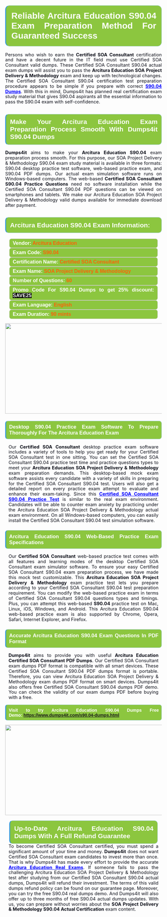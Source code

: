 

<h1 style="text-align: justify;"><span style="font-family:Arial,Helvetica,sans-serif;"><strong><span style="display: block; color: #FFFFFF; background: #8cc63f; border: 0.5px solid #AED6F1; border-left: 3px solid #3498DB; padding: .6em; border-radius: 0.5em;">Reliable Arcitura Education S90.04 Exam Preparation Method For Guaranteed Success </span></strong></span></h1>

<p style="margin: 0in 0.0001pt; text-align: justify;"><span style="font-size:11pt"><span style="line-height:115%"><span sans-serif="" style="font-family:Calibri,"><span style="color:#0e101a">Persons who wish to earn the <strong><span calibri="" style="font-family:">Certified SOA Consultant</span></strong> certification and have a decent future in the IT field must use Certified SOA Consultant valid dumps. These Certified SOA Consultant S90.04 actual exam dumps will assist you to pass the <b>Arcitura Education SOA Project Delivery & Methodology </b>exam and keep up with technological changes. The Certified SOA Consultant S90.04 certification test preparation procedure appears to be simple if you prepare with correct <a href="https://www.dumps4it.com/s90.04-dumps.html" style="color:blue; text-decoration:underline"><b>S90.04 Dumps</b></a>. With this in mind, Dumps4it has planned real certification exam study material that gives S90.04 aspirants all the essential information to pass the S90.04 exam with self-confidence.</span></span><span sans-serif="" style="font-family:Calibri,"><span style="font-size:12.0pt"><span style="line-height:115%"><span style="color:#0e101a"> </span></span></span></span></span></span></p>

<h2 style="text-align: justify;"><span style="font-family:Arial,Helvetica,sans-serif;"><strong><span style="display: block; color: #FFFFFF; background: #8cc63f; border: 0.5px solid #AED6F1; border-left: 3px solid #3498DB; padding: .6em; border-radius: 0.5em;">Make Your Arcitura Education Exam Preparation Process Smooth With Dumps4it S90.04 Dumps</span></strong></span></h2>

<p style="text-align: justify;"><span style="font-size:11pt"><span style="line-height:115%"><span sans-serif="" style="font-family:Calibri,"><b><span style="color:#0e101a">Dumps4it </span></b><span style="color:#0e101a">aims to make your <b>Arcitura Education S90.04</b> exam preparation process smooth. For this purpose, our SOA Project Delivery & Methodology S90.04 exam study material is available in three formats: S90.04 desktop practice test software, web-based practice exam, and S90.04 PDF dumps. Our actual exam simulation software runs on Windows-based computers. The web-based <b>Certified SOA Consultant S90.04 Practice Questions</b> need no software installation while the Certified SOA Consultant S90.04 PDF questions can be viewed on smartphones and tablets. We make our Arcitura Education SOA Project Delivery & Methodology valid dumps available for immediate download after payment. </span></span><span sans-serif="" style="font-family:Calibri,"><span style="font-size:12.0pt"><span style="line-height:115%"><span style="color:#0e101a"> </span></span></span></span></span></span><span style="font-size:11pt"><span style="line-height:115%"><span sans-serif="" style="font-family:Arial,"><span style="color:#0e101a"> </span></span></span></span><span style="font-size:11pt"><span style="line-height:normal"><span sans-serif="" style="font-family:Calibri,"><span style="font-size:12.0pt"><span style="color:#0e101a"><span style="font-size:12pt"><span new="" roman="" style="font-family:" times=""><span calibri="" style="font-family:"><span style="color:#0e101a"><span style="font-size:14px;"> </span></span></span></span></span></span></span></span></span></span></p>

<h2 style="text-align: justify;"><span style="font-family:Arial,Helvetica,sans-serif;"><strong><span style="display: block; color: #FFFFFF; background: #8cc63f; border: 0.5px solid #AED6F1; border-left: 3px solid #3498DB; padding: .6em; border-radius: 0.5em;">Arcitura Education S90.04 Exam Information:</span></strong></span></h2>

<div style="margin: 0cm 10pt; background: rgb(140, 198, 63); border: 1px solid rgb(204, 204, 204); padding: 5px 10px; border-radius: 0.5em; text-align: justify;"><span style="font-family:Arial,Helvetica,sans-serif;"><span style="font-size: 11pt;"><span style="line-height: normal;"><strong><span style="font-size: 12.0pt;"><span style="color: #FFFFFF;">Vendor:</span> <span style="color: #FF6106;">Arcitura Education</span></span></strong></span></span></span></div>

<div style="margin: 0cm 10pt; background: rgb(140, 198, 63); border: 1px solid rgb(204, 204, 204); padding: 5px 10px; border-radius: 0.5em; text-align: justify;"><span style="font-family:Arial,Helvetica,sans-serif;"><span style="font-size: 11pt;"><span style="line-height: normal;"><strong><span style="font-size: 12.0pt;"><span style="color: #FFFFFF;">Exam Code:</span> <span style="color: #FF6106;">S90.04</span></span></strong></span></span></span></div>

<div style="margin: 0cm 10pt; background: rgb(140, 198, 63); border: 1px solid rgb(204, 204, 204); padding: 5px 10px; border-radius: 0.5em; text-align: justify;"><span style="font-family:Arial,Helvetica,sans-serif;"><span style="font-size: 11pt;"><span style="line-height: normal;"><strong><span style="font-size: 12.0pt;"><span style="color: #FFFFFF;">Certification Name:</span> <span style="color: #FF6106;">Certified SOA Consultant</span></span></strong></span></span></span></div>

<div style="margin: 0cm 10pt; background: rgb(140, 198, 63); border: 1px solid rgb(204, 204, 204); padding: 5px 10px; border-radius: 0.5em; text-align: justify;"><span style="font-family:Arial,Helvetica,sans-serif;"><span style="font-size: 11pt;"><span style="line-height: normal;"><strong><span style="font-size: 12.0pt;"><span style="color: #FFFFFF;">Exam Name:</span> <span style="color: #FF6106;">SOA Project Delivery & Methodology</span></span></strong></span></span></span></div>

<div style="margin: 0cm 10pt; background: rgb(140, 198, 63); border: 1px solid rgb(204, 204, 204); padding: 5px 10px; border-radius: 0.5em; text-align: justify;"><span style="font-family:Arial,Helvetica,sans-serif;"><span style="font-size: 11pt;"><span style="line-height: normal;"><strong><span style="font-size: 12.0pt;"><span style="color: #FFFFFF;">Number of Questions: </span><span style="color: #FF6106;">60</span></span></strong></span></span></span></div>

<div style="margin: 0cm 10pt; background: rgb(140, 198, 63); border: 1px solid rgb(204, 204, 204); padding: 5px 10px; border-radius: 0.5em; text-align: justify;"><span style="font-family:Arial,Helvetica,sans-serif;"><span style="font-size: 11pt;"><span style="line-height: normal;"><strong><span style="font-size: 12.0pt;"><span style="color: #FFFFFF;">Promo Code For S90.04 Dumps to get 25% discount: </span><span style="color:#FFFFFF;"><span style="background-color:#000000;">SAVE25</span></span></span></strong></span></span></span></div>

<div style="margin: 0cm 10pt; background: rgb(140, 198, 63); border: 1px solid rgb(204, 204, 204); padding: 5px 10px; border-radius: 0.5em; text-align: justify;"><span style="font-family:Arial,Helvetica,sans-serif;"><span style="font-size: 11pt;"><span style="line-height: normal;"><strong><span style="font-size: 12.0pt;"><span style="color: #FFFFFF;">Exam Language:</span> <span style="color: #FF6106;">English</span></span></strong></span></span></span></div>

<div style="margin: 0cm 10pt; background: rgb(140, 198, 63); border: 1px solid rgb(204, 204, 204); padding: 5px 10px; border-radius: 0.5em; text-align: justify;"><span style="font-family:Arial,Helvetica,sans-serif;"><span style="font-size: 11pt;"><span style="line-height: normal;"><strong><span style="font-size: 12.0pt;"><span style="color: #FFFFFF;">Exam Duration: </span><span style="color: #FF6106;">90 mints</span></span></strong></span></span></span></div>

<p style="text-align: center;"><a href="https://www.dumps4it.com/s90.04-dumps.html"><img src="https://i.imgur.com/a474NNd.jpg" style="height: 290px; width: 700px;" /></a></p>

<h3 style="text-align: justify;"><span style="font-family:Arial,Helvetica,sans-serif;"><strong><span style="display: block; color: #FFFFFF; background: #8cc63f; border: 0.5px solid #AED6F1; border-left: 3px solid #3498DB; padding: .6em; border-radius: 0.5em;">Desktop S90.04 Practice Exam Software To Prepare Thoroughly For The Arcitura Education Exam </span></strong></span></h3>

<p style="margin-bottom:.0001pt; text-align:justify; margin:0in 8pt"><span style="font-size:11pt"><span style="line-height:115%"><span sans-serif="" style="font-family:Calibri,"><span style="color:#0e101a">Our <b>Certified SOA Consultant </b>desktop practice exam software includes a variety of tools to help you get ready for your Certified SOA Consultant test in one sitting. You can set the Certified SOA Consultant S90.04 practice test time and practice questions types to meet your <b>Arcitura Education SOA Project Delivery & Methodology</b> exam preparation demands. This desktop-based mock exam software assists every candidate with a variety of skills in preparing for the Certified SOA Consultant S90.04 test. Users will also get a detailed report on every practice exam attempt to evaluate and enhance their exam-taking. Since this <a href="https://www.dumps4it.com/s90.04-dumps.html" style="color:blue; text-decoration:underline"><b>Certified SOA Consultant S90.04 Practice Test</b></a> is similar to the real exam environment. Candidates will be able to counter exam anxiety by practicing under the Arcitura Education SOA Project Delivery & Methodology actual exam environment. On all Windows-based computers, you can easily install the Certified SOA Consultant S90.04 test simulation software.</span></span></span></span></p>

<h3 style="text-align: justify;"><span style="font-family:Arial,Helvetica,sans-serif;"><strong><span style="display: block; color: #FFFFFF; background: #8cc63f; border: 0.5px solid #AED6F1; border-left: 3px solid #3498DB; padding: .6em; border-radius: 0.5em;">Arcitura Education S90.04 Web-Based Practice Exam Specifications  </span></strong></span></h3>

<p style="margin-bottom:.0001pt; text-align:justify; margin:0in 8pt"><span style="font-size:11pt"><span style="line-height:115%"><span sans-serif="" style="font-family:Calibri,"><span style="color:#0e101a">Our <b>Certified SOA Consultant</b> web-based practice test comes with all features and learning modes of the desktop Certified SOA Consultant exam simulator software. To ensure your easy Certified SOA Consultant S90.04 exam preparation process, we have made this mock test customizable. This <b>Arcitura Education SOA Project Delivery & Methodology </b>exam practice test lets you prepare according to your Certified SOA Consultant S90.04 test preparation requirement. You can modify the web-based practice exam in terms of Certified SOA Consultant S90.04 questions types and timings. Plus, you can attempt this web-based <b>S90.04 </b> practice test on Mac, Linux, iOS, Windows, and Android. This Arcitura Education S90.04 web-based practice exam is also supported by Chrome, Opera, Safari, Internet Explorer, and Firefox. </span></span><span sans-serif="" style="font-family:Calibri,"><span style="font-size:12.0pt"><span style="line-height:115%"><span style="color:#0e101a"> </span></span></span></span></span></span></p>

<h3 style="text-align: justify;"><span style="font-family:Arial,Helvetica,sans-serif;"><strong><span style="display: block; color: #FFFFFF; background: #8cc63f; border: 0.5px solid #AED6F1; border-left: 3px solid #3498DB; padding: .6em; border-radius: 0.5em;">Accurate Arcitura Education S90.04 Exam Questions In PDF Format  </span></strong></span></h3>

<p style="margin-bottom:.0001pt; text-align:justify; margin:0in 8pt"><span style="font-size:11pt"><span style="line-height:115%"><span sans-serif="" style="font-family:Calibri,"><strong><span calibri="" style="font-family:"><span style="color:#0e101a">Dumps4it</span></span></strong><span style="color:#0e101a"> aims to provide you with useful <b>Arcitura Education Certified SOA Consultant PDF Dumps</b>. Our Certified SOA Consultant exam dumps PDF format is compatible with all smart devices. These Certified SOA Consultant S90.04 PDF dumps format is portable. Therefore, you can view Arcitura Education SOA Project Delivery & Methodology exam dumps PDF format on smart devices. Dumps4it also offers free Certified SOA Consultant S90.04 dumps PDF demo. You can check the validity of our <b></b> exam dumps PDF before buying with a free. </span></span><span sans-serif="" style="font-family:Calibri,"><span style="font-size:12.0pt"><span style="line-height:115%"><span style="color:#0e101a"> </span></span></span></span></span></span></p>

<p style="text-align:justify; margin-right:0in; margin-left:0in"><span style="font-family:Arial,Helvetica,sans-serif;"><strong><span style="display: block; color: #FFFFFF; background: #8cc63f; border: 0.5px solid #AED6F1; border-left: 3px solid #3498DB; padding: .6em; border-radius: 0.5em;"><span ms="" trebuchet="">Visit to try Arcitura Education S90.04 Dumps Free Demo: </span><a href="https://www.dumps4it.com/s90.04-dumps.html" ms="" trebuchet="">https://www.dumps4it.com/s90.04-dumps.html</a></span></strong></span></p>

<p style="margin: 0in 0.0001pt; text-align: center;"><a href="https://www.dumps4it.com/s90.04-dumps.html"><img src="https://i.imgur.com/tHvwmqt.jpg" style="height: 290px; width: 700px;" /></a></p>

<p style="margin: 0in 0.0001pt; text-align: center;"> </p>

<h2 style="margin: 0in 10pt; text-align: justify;"><span style="font-family:Arial,Helvetica,sans-serif;"><strong><span style="display: block; color: #FFFFFF; background: #8cc63f; border: 0.5px solid #AED6F1; border-left: 3px solid #3498DB; padding: .6em; border-radius: 0.5em;">Up-to-Date Arcitura Education S90.04 Dumps With A Full Refund Guarantee </span></strong></span></h2>

<p style="text-align:justify; margin:0in 8pt"><span style="font-size:11pt"><span style="line-height:115%"><span sans-serif="" style="font-family:Calibri,"><span style="color:#0e101a">To become Certified SOA Consultant certified, you must spend a significant amount of your time and money. <b>Dumps4it</b> does not want Certified SOA Consultant exam candidates to invest more than once. That is why Dumps4it has made every effort to provide the accurate<strong><span calibri="" style="font-family:"> <a href="https://www.dumps4it.com/arcitura-education-real-exams.html" style="color:blue; text-decoration:underline">Arcitura Education Real Exams</a></span></strong>. If someone fails to pass the challenging Arcitura Education SOA Project Delivery & Methodology test after studying from our Certified SOA Consultant S90.04 actual dumps, Dumps4it will refund their investment. The terms of this valid dumps refund policy can be found on our guarantee page. Moreover, you can try the free S90.04 real dumps demo. And Dumps4it will also offer up to three months of free S90.04 actual dumps updates. With us, you can prepare without worries about the <b>SOA Project Delivery & Methodology S90.04 Actual Certification</b> exam content.</span></span></span></span></p>
<gdiv></gdiv><gdiv></gdiv><gdiv></gdiv><gdiv></gdiv><gdiv></gdiv><gdiv></gdiv><gdiv></gdiv><gdiv></gdiv><gdiv></gdiv><gdiv></gdiv><gdiv></gdiv><gdiv></gdiv><gdiv></gdiv><gdiv></gdiv><gdiv></gdiv><gdiv></gdiv><gdiv></gdiv><gdiv></gdiv><gdiv></gdiv><gdiv></gdiv><gdiv></gdiv><gdiv></gdiv><gdiv></gdiv><gdiv></gdiv><gdiv></gdiv><gdiv></gdiv><gdiv></gdiv><gdiv></gdiv><gdiv></gdiv><gdiv></gdiv>
